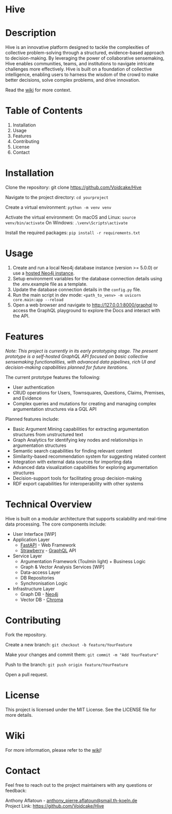 # Hive

# Description

Hive is an innovative platform designed to tackle the complexities of collective problem-solving through a structured,
evidence-based approach to decision-making. By leveraging the power of collaborative sensemaking, Hive enables
communities, teams, and institutions to navigate intricate challenges more effectively. Hive is built on a foundation of
collective intelligence, enabling users to harness the wisdom of the crowd to make better decisions, solve complex
problems, and drive innovation.

Read the [wiki](https://github.com/Voidcake/Hive/wiki) for more context.

# Table of Contents

1. Installation
2. Usage
3. Features
4. Contributing
5. License
6. Contact

# Installation

Clone the repository:
git clone https://github.com/Voidcake/Hive

Navigate to the project directory:
`cd yourproject`

Create a virtual environment:
`python -m venv venv`

Activate the virtual environment:
On macOS and Linux:
`source venv/bin/activate`
On Windows:
`.\venv\Scripts\activate`

Install the required packages:
`pip install -r requirements.txt`

# Usage

1. Create and run a local Neo4j database instance (version >= 5.0.0) or use
   a [hosted Neo4j instance](https://neo4j.com/cloud/platform/aura-graph-database/).
2. Setup environment variables for the database connection details using the .env.example file as a template.
3. Update the database connection details in the `config.py` file.
4. Run the main script in dev mode: `<path_to_venv> -m uvicorn core.main:app --reload`
5. Open a web browser and navigate to http://127.0.0.1:8000/graphql to access the GraphQL playground to explore the Docs
   and
   interact with the API.

# Features

_Note: This project is currently in its early prototyping stage. The present prototype is a self-hosted GraphQL API
focused
on basic collective sensemaking functionalities, with advanced data pipelines, rich UI and decision-making capabilities
planned for future iterations._

The current prototype features the following:

- User authentication
- CRUD operations for Users, Townsquares, Questions, Claims, Premises, and Evidence
- Complex queries and mutations for creating and managing complex argumentation structures via a GQL API

Planned features include:

- Basic Argument Mining capabilities for extracting argumentation structures from unstructured text
- Graph Analytics for identifying key nodes and relationships in argumentation structures
- Semantic search capabilities for finding relevant content
- Similarity-based recommendation system for suggesting related content
- Integration with external data sources for importing data
- Advanced data visualization capabilities for exploring argumentation structures
- Decision-support tools for facilitating group decision-making
- RDF export capabilities for interoperability with other systems

# Technical Overview

Hive is built on a modular architecture that supports scalability and real-time data processing. The core components
include:

- User Interface [WIP]
- Application Layer
    - [FastAPI](https://fastapi.tiangolo.com/) - Web Framework
    - [Strawberry](https://strawberry.rocks/) - [GraphQL](https://graphql.org/) API
- Service Layer
    - Argumentation Framework (Toulmin light) + Business Logic
    - Graph & Vector Analysis Services [WIP]
    - Data-access Layer
    - DB Repositories
    - Synchronisation Logic
- Infrastructure Layer
    - Graph DB - [Neo4j](https://neo4j.com/)
    - Vector DB - [Chroma](https://www.trychroma.com/)

# Contributing

Fork the repository.

Create a new branch:
`git checkout -b feature/YourFeature`

Make your changes and commit them:
`git commit -m "Add YourFeature"`

Push to the branch:
`git push origin feature/YourFeature`

Open a pull request.

# License

This project is licensed under the MIT License. See the LICENSE file for more details.

# Wiki

For more information, please refer to the [wiki](https://github.com/Voidcake/Hive/wiki)!

# Contact

Feel free to reach out to the project maintainers with any questions or feedback:

Anthony Aflatoun - anthony_pierre.aflatoun@smail.th-koeln.de  
Project Link: https://github.com/Voidcake/Hive